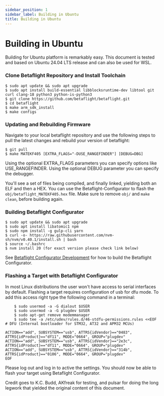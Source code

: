 ```yaml
---
sidebar_position: 1
sidebar_label: Building in Ubuntu
title: Building in Ubuntu
---
```


# Building in Ubuntu

Building for Ubuntu platform is remarkably easy.
This document is tested and based on Ubuntu 24.04 LTS release and can also be used for WSL.

### Clone Betaflight Repository and Install Toolchain

```
$ sudo apt update && sudo apt upgrade
$ sudo apt install build-essential libblocksruntime-dev libtool git curl clang-18 python3 python-is-python3
$ git clone https://github.com/betaflight/betaflight.git
$ cd betaflight
$ make arm_sdk_install
$ make configs
```

### Updating and Rebuilding Firmware

Navigate to your local betaflight repository and use the following steps to pull the latest changes and rebuild your version of betaflight:

```
$ git pull
$ make MATEKF405 [EXTRA_FLAGS="-DUSE_RANGEFINDER"] [DEBUG=DBG]
```

Using the optional EXTRA_FLAGS parameters you can specify options like USE_RANGEFINDER.
Using the optional DEBUG parameter you can specify the debugger.

You'll see a set of files being compiled, and finally linked, yielding both an ELF and then a HEX.
You can use the Betaflight-Configurator to flash the `obj/betaflight_MATEKF405.hex` file.
Make sure to remove `obj/` and `make clean`, before building again.

### Building Betaflight Configurator

```
$ sudo apt update && sudo apt upgrade
$ sudo apt install libatomic1 npm
$ sudo npm install -g gulp-cli yarn
$ curl -o- https://raw.githubusercontent.com/nvm-sh/nvm/v0.40.1/install.sh | bash
$ source ~/.bashrc
$ nvm install 20 (for exact version please check link below)
```

See [Betaflight Configurator Development](https://github.com/betaflight/betaflight-configurator#development) for how to build the Betaflight Configurator.

### Flashing a Target with Betaflight Configurator

In most Linux distributions the user won't have access to serial interfaces by default. Flashing a target requires configuration of usb for dfu mode. To add this access right type the following command in a terminal:

```
    $ sudo usermod -a -G dialout $USER
    $ sudo usermod -a -G plugdev $USER
    $ sudo apt-get remove modemmanager
    $ sudo tee -a /etc/udev/rules.d/46-stdfu-permissions.rules <<EOF
# DFU (Internal bootloader for STM32, AT32 and APM32 MCUs)

ACTION=="add", SUBSYSTEM=="usb", ATTRS{idVendor}=="0483", ATTRS{idProduct}=="df11", MODE="0664", GROUP="plugdev"
ACTION=="add", SUBSYSTEM=="usb", ATTRS{idVendor}=="2e3c", ATTRS{idProduct}=="df11", MODE="0664", GROUP="plugdev"
ACTION=="add", SUBSYSTEM=="usb", ATTRS{idVendor}=="314b", ATTRS{idProduct}=="0106", MODE="0664", GROUP="plugdev"
EOF
```

Please log out and log in to active the settings. You should now be able to flash your target using Betaflight Configurator.

Credit goes to K.C. Budd, AKfreak for testing, and pulsar for doing the long legwork that yielded the original content of this document.
